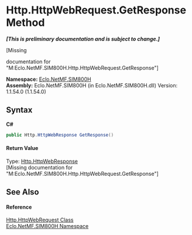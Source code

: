 # Http.HttpWebRequest.GetResponse Method 
 _**\[This is preliminary documentation and is subject to change.\]**_

\[Missing <summary> documentation for "M:Eclo.NetMF.SIM800H.Http.HttpWebRequest.GetResponse"\]

**Namespace:**&nbsp;<a href="N_Eclo_NetMF_SIM800H">Eclo.NetMF.SIM800H</a><br />**Assembly:**&nbsp;Eclo.NetMF.SIM800H (in Eclo.NetMF.SIM800H.dll) Version: 1.1.54.0 (1.1.54.0)

## Syntax

**C#**<br />
``` C#
public Http.HttpWebResponse GetResponse()
```


#### Return Value
Type: <a href="T_Eclo_NetMF_SIM800H_Http_HttpWebResponse">Http.HttpWebResponse</a><br />\[Missing <returns> documentation for "M:Eclo.NetMF.SIM800H.Http.HttpWebRequest.GetResponse"\]

## See Also


#### Reference
<a href="T_Eclo_NetMF_SIM800H_Http_HttpWebRequest">Http.HttpWebRequest Class</a><br /><a href="N_Eclo_NetMF_SIM800H">Eclo.NetMF.SIM800H Namespace</a><br />